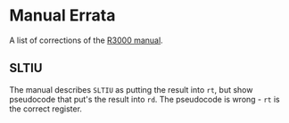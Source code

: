 # Manual Errata
A list of corrections of the [R3000 manual](../references.md#r3000-manual).

## SLTIU
The manual describes `SLTIU` as putting the result into `rt`, but show pseudocode that put's the 
result into `rd`. The pseudocode is wrong - `rt` is the correct register.
